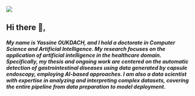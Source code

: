<img src="https://encrypted-tbn0.gstatic.com/images?q=tbn:ANd9GcS_z9ajycfY0VOwRyynre1A_hnNvyqW51NWGrfV3RnsJfPaz56fotxZuPIbi8EttqveFhE&usqp=CAU"/>

## Hi there 👋,
<h5>My name is Yassine OUKDACH, and I hold a doctorate in Computer Science and Artificial Intelligence. My research focuses on the application of artificial intelligence in the healthcare domain. Specifically, my thesis and ongoing work are centered on the automatic detection of gastrointestinal diseases using data generated by capsule endoscopy, employing AI-based approaches. I am also a data scientist with expertise in analyzing and interpreting complex datasets, covering the entire pipeline from data preparation to model deployment.<h5>
<!--
**YassineOUKDACH/YassineOUKDACH** is a ✨ _special_ ✨ repository because its `README.md` (this file) appears on your GitHub profile.

Here are some ideas to get you started:

- 🔭 I’m currently working on ...
- 🌱 I’m currently learning ...
- 👯 I’m looking to collaborate on ...
- 🤔 I’m looking for help with ...
- 💬 Ask me about ...
- 📫 How to reach me: ...
- 😄 Pronouns: ...
- ⚡ Fun fact: ...
-->
